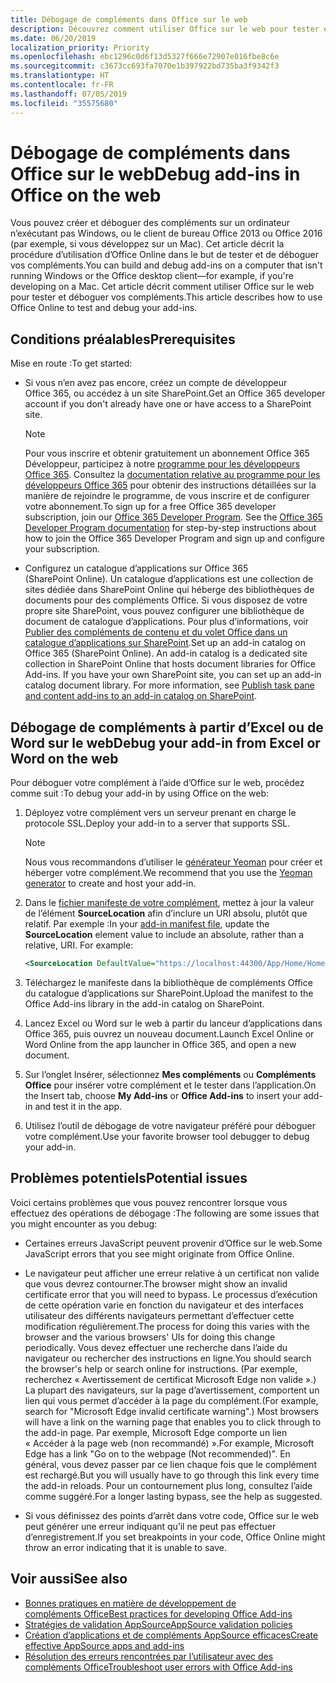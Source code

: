 ```yaml
---
title: Débogage de compléments dans Office sur le web
description: Découvrez comment utiliser Office sur le web pour tester et déboguer vos compléments.
ms.date: 06/20/2019
localization_priority: Priority
ms.openlocfilehash: ebc1296c0d6f13d5327f666e72907e016fbe8c6e
ms.sourcegitcommit: c3673cc693fa7070e1b397922bd735ba3f9342f3
ms.translationtype: HT
ms.contentlocale: fr-FR
ms.lasthandoff: 07/05/2019
ms.locfileid: "35575680"
---
```

# <a name="debug-add-ins-in-office-on-the-web"></a><span data-ttu-id="2d8ff-103">Débogage de compléments dans Office sur le web</span><span class="sxs-lookup"><span data-stu-id="2d8ff-103">Debug add-ins in Office on the web</span></span>


<span data-ttu-id="2d8ff-104">Vous pouvez créer et déboguer des compléments sur un ordinateur n’exécutant pas Windows, ou le client de bureau Office 2013 ou Office 2016 (par exemple, si vous développez sur un Mac). Cet article décrit la procédure d’utilisation d’Office Online dans le but de tester et de déboguer vos compléments.</span><span class="sxs-lookup"><span data-stu-id="2d8ff-104">You can build and debug add-ins on a computer that isn't running Windows or the Office desktop client&mdash;for example, if you're developing on a Mac.</span></span> <span data-ttu-id="2d8ff-105">Cet article décrit comment utiliser Office sur le web pour tester et déboguer vos compléments.</span><span class="sxs-lookup"><span data-stu-id="2d8ff-105">This article describes how to use Office Online to test and debug your add-ins.</span></span> 

## <a name="prerequisites"></a><span data-ttu-id="2d8ff-106">Conditions préalables</span><span class="sxs-lookup"><span data-stu-id="2d8ff-106">Prerequisites</span></span>

<span data-ttu-id="2d8ff-107">Mise en route :</span><span class="sxs-lookup"><span data-stu-id="2d8ff-107">To get started:</span></span>

- <span data-ttu-id="2d8ff-108">Si vous n’en avez pas encore, créez un compte de développeur Office 365, ou accédez à un site SharePoint.</span><span class="sxs-lookup"><span data-stu-id="2d8ff-108">Get an Office 365 developer account if you don't already have one or have access to a SharePoint site.</span></span>

  > [!NOTE]
  > <span data-ttu-id="2d8ff-p102">Pour vous inscrire et obtenir gratuitement un abonnement Office 365 Développeur, participez à notre [programme pour les développeurs Office 365](https://developer.microsoft.com/office/dev-program). Consultez la [documentation relative au programme pour les développeurs Office 365](/office/developer-program/office-365-developer-program) pour obtenir des instructions détaillées sur la manière de rejoindre le programme, de vous inscrire et de configurer votre abonnement.</span><span class="sxs-lookup"><span data-stu-id="2d8ff-p102">To sign up for a free Office 365 developer subscription, join our [Office 365 Developer Program](https://developer.microsoft.com/office/dev-program). See the [Office 365 Developer Program documentation](/office/developer-program/office-365-developer-program) for step-by-step instructions about how to join the Office 365 Developer Program and sign up and configure your subscription.</span></span>

- <span data-ttu-id="2d8ff-p103">Configurez un catalogue d’applications sur Office 365 (SharePoint Online). Un catalogue d’applications est une collection de sites dédiée dans SharePoint Online qui héberge des bibliothèques de documents pour des compléments Office. Si vous disposez de votre propre site SharePoint, vous pouvez configurer une bibliothèque de document de catalogue d’applications. Pour plus d’informations, voir [Publier des compléments de contenu et du volet Office dans un catalogue d’applications sur SharePoint](../publish/publish-task-pane-and-content-add-ins-to-an-add-in-catalog.md).</span><span class="sxs-lookup"><span data-stu-id="2d8ff-p103">Set up an add-in catalog on Office 365 (SharePoint Online). An add-in catalog is a dedicated site collection in SharePoint Online that hosts document libraries for Office Add-ins. If you have your own SharePoint site, you can set up an add-in catalog document library. For more information, see [Publish task pane and content add-ins to an add-in catalog on SharePoint](../publish/publish-task-pane-and-content-add-ins-to-an-add-in-catalog.md).</span></span>


## <a name="debug-your-add-in-from-excel-or-word-on-the-web"></a><span data-ttu-id="2d8ff-114">Débogage de compléments à partir d’Excel ou de Word sur le web</span><span class="sxs-lookup"><span data-stu-id="2d8ff-114">Debug your add-in from Excel or Word on the web</span></span>

<span data-ttu-id="2d8ff-115">Pour déboguer votre complément à l’aide d’Office sur le web, procédez comme suit :</span><span class="sxs-lookup"><span data-stu-id="2d8ff-115">To debug your add-in by using Office on the web:</span></span>

1. <span data-ttu-id="2d8ff-116">Déployez votre complément vers un serveur prenant en charge le protocole SSL.</span><span class="sxs-lookup"><span data-stu-id="2d8ff-116">Deploy your add-in to a server that supports SSL.</span></span>

    > [!NOTE]
    > <span data-ttu-id="2d8ff-117">Nous vous recommandons d’utiliser le [générateur Yeoman](https://github.com/OfficeDev/generator-office) pour créer et héberger votre complément.</span><span class="sxs-lookup"><span data-stu-id="2d8ff-117">We recommend that you use the [Yeoman generator](https://github.com/OfficeDev/generator-office) to create and host your add-in.</span></span>

2. <span data-ttu-id="2d8ff-p104">Dans le [fichier manifeste de votre complément](../develop/add-in-manifests.md), mettez à jour la valeur de l’élément **SourceLocation** afin d’inclure un URI absolu, plutôt que relatif. Par exemple :</span><span class="sxs-lookup"><span data-stu-id="2d8ff-p104">In your [add-in manifest file](../develop/add-in-manifests.md), update the **SourceLocation** element value to include an absolute, rather than a relative, URI. For example:</span></span>

    ```xml
    <SourceLocation DefaultValue="https://localhost:44300/App/Home/Home.html" />
    ```

3. <span data-ttu-id="2d8ff-120">Téléchargez le manifeste dans la bibliothèque de compléments Office du catalogue d’applications sur SharePoint.</span><span class="sxs-lookup"><span data-stu-id="2d8ff-120">Upload the manifest to the Office Add-ins library in the add-in catalog on SharePoint.</span></span>

4. <span data-ttu-id="2d8ff-121">Lancez Excel ou Word sur le web à partir du lanceur d’applications dans Office 365, puis ouvrez un nouveau document.</span><span class="sxs-lookup"><span data-stu-id="2d8ff-121">Launch Excel Online or Word Online from the app launcher in Office 365, and open a new document.</span></span>

5. <span data-ttu-id="2d8ff-122">Sur l’onglet Insérer, sélectionnez  **Mes compléments** ou **Compléments Office** pour insérer votre complément et le tester dans l’application.</span><span class="sxs-lookup"><span data-stu-id="2d8ff-122">On the Insert tab, choose  **My Add-ins** or **Office Add-ins** to insert your add-in and test it in the app.</span></span>

6. <span data-ttu-id="2d8ff-123">Utilisez l’outil de débogage de votre navigateur préféré pour déboguer votre complément.</span><span class="sxs-lookup"><span data-stu-id="2d8ff-123">Use your favorite browser tool debugger to debug your add-in.</span></span>

## <a name="potential-issues"></a><span data-ttu-id="2d8ff-124">Problèmes potentiels</span><span class="sxs-lookup"><span data-stu-id="2d8ff-124">Potential issues</span></span>

<span data-ttu-id="2d8ff-125">Voici certains problèmes que vous pouvez rencontrer lorsque vous effectuez des opérations de débogage :</span><span class="sxs-lookup"><span data-stu-id="2d8ff-125">The following are some issues that you might encounter as you debug:</span></span>

- <span data-ttu-id="2d8ff-126">Certaines erreurs JavaScript peuvent provenir d’Office sur le web.</span><span class="sxs-lookup"><span data-stu-id="2d8ff-126">Some JavaScript errors that you see might originate from Office Online.</span></span>

- <span data-ttu-id="2d8ff-127">Le navigateur peut afficher une erreur relative à un certificat non valide que vous devrez contourner.</span><span class="sxs-lookup"><span data-stu-id="2d8ff-127">The browser might show an invalid certificate error that you will need to bypass.</span></span> <span data-ttu-id="2d8ff-128">Le processus d’exécution de cette opération varie en fonction du navigateur et des interfaces utilisateur des différents navigateurs permettant d’effectuer cette modification régulièrement.</span><span class="sxs-lookup"><span data-stu-id="2d8ff-128">The process for doing this varies with the browser and the various browsers' UIs for doing this change periodically.</span></span> <span data-ttu-id="2d8ff-129">Vous devez effectuer une recherche dans l’aide du navigateur ou rechercher des instructions en ligne.</span><span class="sxs-lookup"><span data-stu-id="2d8ff-129">You should search the browser's help or search online for instructions.</span></span> <span data-ttu-id="2d8ff-130">(Par exemple, recherchez « Avertissement de certificat Microsoft Edge non valide ».) La plupart des navigateurs, sur la page d’avertissement, comportent un lien qui vous permet d’accéder à la page du complément.</span><span class="sxs-lookup"><span data-stu-id="2d8ff-130">(For example, search for "Microsoft Edge invalid certificate warning".) Most browsers will have a link on the warning page that enables you to click through to the add-in page.</span></span> <span data-ttu-id="2d8ff-131">Par exemple, Microsoft Edge comporte un lien « Accéder à la page web (non recommandé) ».</span><span class="sxs-lookup"><span data-stu-id="2d8ff-131">For example, Microsoft Edge has a link "Go on to the webpage (Not recommended)".</span></span> <span data-ttu-id="2d8ff-132">En général, vous devez passer par ce lien chaque fois que le complément est rechargé.</span><span class="sxs-lookup"><span data-stu-id="2d8ff-132">But you will usually have to go through this link every time the add-in reloads.</span></span> <span data-ttu-id="2d8ff-133">Pour un contournement plus long, consultez l’aide comme suggéré.</span><span class="sxs-lookup"><span data-stu-id="2d8ff-133">For a longer lasting bypass, see the help as suggested.</span></span>

- <span data-ttu-id="2d8ff-134">Si vous définissez des points d’arrêt dans votre code, Office sur le web peut générer une erreur indiquant qu’il ne peut pas effectuer d’enregistrement.</span><span class="sxs-lookup"><span data-stu-id="2d8ff-134">If you set breakpoints in your code, Office Online might throw an error indicating that it is unable to save.</span></span>

## <a name="see-also"></a><span data-ttu-id="2d8ff-135">Voir aussi</span><span class="sxs-lookup"><span data-stu-id="2d8ff-135">See also</span></span>

- [<span data-ttu-id="2d8ff-136">Bonnes pratiques en matière de développement de compléments Office</span><span class="sxs-lookup"><span data-stu-id="2d8ff-136">Best practices for developing Office Add-ins</span></span>](../concepts/add-in-development-best-practices.md)
- [<span data-ttu-id="2d8ff-137">Stratégies de validation AppSource</span><span class="sxs-lookup"><span data-stu-id="2d8ff-137">AppSource validation policies</span></span>](/office/dev/store/validation-policies)  
- [<span data-ttu-id="2d8ff-138">Création d’applications et de compléments AppSource efficaces</span><span class="sxs-lookup"><span data-stu-id="2d8ff-138">Create effective AppSource apps and add-ins</span></span>](/office/dev/store/create-effective-office-store-listings)  
- [<span data-ttu-id="2d8ff-139">Résolution des erreurs rencontrées par l’utilisateur avec des compléments Office</span><span class="sxs-lookup"><span data-stu-id="2d8ff-139">Troubleshoot user errors with Office Add-ins</span></span>](testing-and-troubleshooting.md)
    
